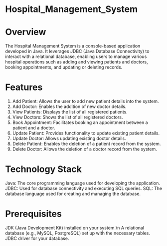 # Hospital_Management_System

# Overview
The Hospital Management System is a console-based application developed in Java. It leverages JDBC (Java Database Connectivity) to interact with a relational database, enabling users to manage various hospital operations such as adding and viewing patients and doctors, booking appointments, and updating or deleting records.

# Features
1. Add Patient: Allows the user to add new patient details into the system.
2. Add Doctor: Enables the addition of new doctor details.
3. View Patients: Displays the list of all registered patients.
4. View Doctors: Shows the list of all registered doctors.
5. Book Appointment: Facilitates booking an appointment between a patient and a doctor.
6. Update Patient: Provides functionality to update existing patient details.
7. Update Doctor: Allows updating existing doctor details.
8. Delete Patient: Enables the deletion of a patient record from the system.
9. Delete Doctor: Allows the deletion of a doctor record from the system.

# Technology Stack
Java: The core programming language used for developing the application.
JDBC: Used for database connectivity and executing SQL queries.
SQL: The database language used for creating and managing the database.

# Prerequisites
JDK (Java Development Kit) installed on your system.\n
A relational database (e.g., MySQL, PostgreSQL) set up with the necessary tables.
JDBC driver for your database.

